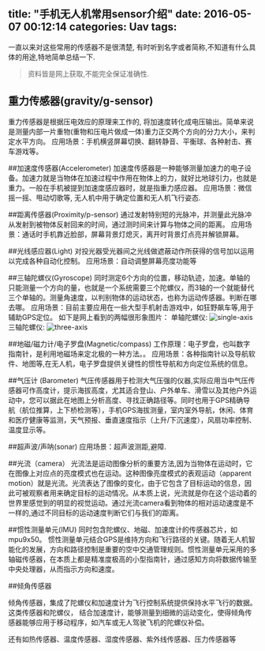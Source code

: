 title: "手机无人机常用sensor介绍"
date: 2016-05-07 00:12:14
categories: Uav
tags:
---

一直以来对这些常用的传感器不是很清楚, 有时听到名字或者简称,不知道有什么具体的用途,特地简单总结一下.
>资料皆是网上获取,不能完全保证准确性.

## 重力传感器(gravity/g-sensor)
重力传感器是根据压电效应的原理来工作的, 将加速度转化成电压输出。简单来说是测量内部一片重物(重物和压电片做成一体)重力正交两个方向的分力大小，来判定水平方向。
应用场景：手机横竖屏幕切换、翻转静音、平衡球、各种射击、赛车游戏等。

<!--more-->
##加速度传感器(Accelerometer)
加速度传感器是一种能够测量加速力的电子设备。加速力就是当物体在加速过程中作用在物体上的力，就好比地球引力，也就是重力。一般在手机被提到加速度感应器时，就是指重力感应器。
应用场景：微信摇一摇、甩动切歌等, 无人机中用于确定位置和无人机飞行姿态.


##距离传感器(Proximity/p-sensor)
通过发射特别短的光脉冲，并测量此光脉冲从发射到被物体反射回来的时间，通过测时间来计算与物体之间的距离。
应用场景：通话时手机靠近脸部，屏幕背景灯熄灭，离开时背景灯点亮并解锁屏幕。

##光线感应器(Light)
对投光器受光器间之光线做遮蔽动作所获得的信号加以运用以完成各种自动化控制。
应用场景：自动调整屏幕亮度功能等


##三轴陀螺仪(Gyroscope)
同时测定6个方向的位置，移动轨迹，加速。单轴的只能测量一个方向的量，也就是一个系统需要三个陀螺仪，而3轴的一个就能替代三个单轴的。测量角速度，以判别物体的运动状态，也称为运动传感器。判断在哪去哪。
应用场景：目前主要应用在一些大型手机射击游戏中，如狂野飙车等,用于辅助GPS定位。
如下是网上看到的两幅很形象图片：
单轴陀螺仪:
![single-axis](http://7xjdax.com1.z0.glb.clouddn.com/a_tuoluoyi.gif)
三轴陀螺仪:
![three-axis](http://7xjdax.com1.z0.glb.clouddn.com/tuoluoyi.gif)

##地磁/磁力计/电子罗盘(Magnetic/compass)
工作原理：电子罗盘，也叫数字指南针，是利用地磁场来定北极的一种方法。。
应用场景：各种指南针以及导航软件、地图等,在无人机，电子罗盘提供关键性的惯性导航和方向定位系统的信息。

##气压计 (Barometer)
气压传感器用于检测大气压强的仪器,实际应用当中气压传感器可作高度计，提示海拔高度，尤其适合登山、户外单车、滑雪以及其他户外运动中，您可以据此在地图上分析高度、寻找正确路径等。同时也用于GPS精确导航（航位推算，上下桥检测等），手机GPS海拔测量，室内室外导航，休闲、体育和医疗健康等监测，天气预报、垂直速度指示（上升/下沉速度），风扇功率控制、温度显示等。 

##超声波/声呐(sonar)
应用场景：超声波测距,避障.

##光流（camera）
光流法是运动图像分析的重要方法,因为当物体在运动时，它在图像上对应点的亮度模式也在运动。这种图像亮度模式的表观运动（apparent motion）就是光流。光流表达了图像的变化，由于它包含了目标运动的信息，因此可被观察者用来确定目标的运动情况。从本质上说，光流就是你在这个运动着的世界里感觉到的明显的视觉运动。通过光流camera看到物体的相对运动速度是不一样的,通过不同目标的运动速度判断它们与我们的距离。

##惯性测量单元(IMU)
同时包含陀螺仪、地磁、加速度计的传感器芯片，如mpu9x50。
惯性测量单元结合GPS是维持方向和飞行路径的关键。随着无人机智能化的发展，方向和路径控制是重要的空中交通管理规则。惯性测量单元采用的多轴磁传感器，在本质上都是精准度极高的小型指南针，通过感知方向将数据传输至中央处理器，从而指示方向和速度。

##倾角传感器

倾角传感器，集成了陀螺仪和加速度计为飞行控制系统提供保持水平飞行的数据。这类传感器和陀螺仪， 结合加速度计，能够测量到细微的运动变化，使得倾角传感器能够应用于移动程序，如汽车或无人驾驶飞机的陀螺仪补偿。

还有如热传感器、温度传感器、湿度传感器、紫外线传感器、压力传感器等




